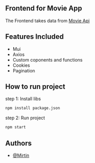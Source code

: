 ## Frontend for Movie App

The Frontend takes data from [Movie Api](https://github.com/Mirtin/movie-api)

## Features Included
- Mui
- Axios
- Custom coponents and functions
- Cookies
- Pagination

## How to run project
step 1: Install libs
```sh
npm install package.json
```
step 2: Run project
```sh
npm start
```

## Authors

- [@Mirtin](https://www.github.com/Mirtin)
